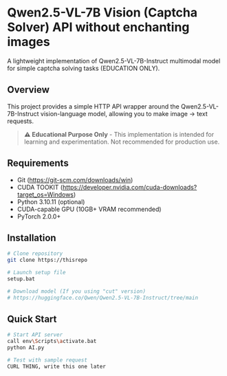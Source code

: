 # Qwen2.5-VL-7B Vision (Captcha Solver) API without enchanting images

A lightweight implementation of Qwen2.5-VL-7B-Instruct multimodal model for simple captcha solving tasks (EDUCATION ONLY).

## Overview

This project provides a simple HTTP API wrapper around the Qwen2.5-VL-7B-Instruct vision-language model, allowing you to make image -> text requests.

> **⚠️ Educational Purpose Only** - This implementation is intended for learning and experimentation. Not recommended for production use.

## Requirements

- Git (https://git-scm.com/downloads/win)
- CUDA TOOKIT (https://developer.nvidia.com/cuda-downloads?target_os=Windows)
- Python 3.10.11 (optional)
- CUDA-capable GPU (10GB+ VRAM recommended)
- PyTorch 2.0.0+

## Installation

```bash
# Clone repository
git clone https://thisrepo

# Launch setup file
setup.bat

# Download model (If you using "cut" version)
# https://huggingface.co/Qwen/Qwen2.5-VL-7B-Instruct/tree/main
```

## Quick Start

```bash
# Start API server
call env\Scripts\activate.bat 
python AI.py 

# Test with sample request
CURL THING, write this one later
```
